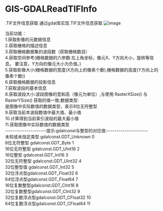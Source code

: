 # GIS-GDALReadTIFInfo

.TIF文件信息获取
通过gdal库实现.TIF文件信息获取
![image](https://user-images.githubusercontent.com/50358622/196157120-fedcaa4b-98e4-49f0-bc4f-3def5a1c1509.png)

当前功能：  
1.获取影像的元数据信息  
2.获取栅格的描述信息  
3.获取栅格数据集的波段数（获取栅格数目）  
4.获取空间参考(栅格数据的六参数:左上角坐标，像元X、Y方向大小，旋转等信息。 要注意，Y方向的像元大小为负值。)  
5.获取影像大小(栅格数据的宽度(X方向上的像素个数),栅格数据的高度(Y方向上的像素个数))  
6.获取栅格数据的投影信息  
7.获取波段的基本信息  
8.获取波段大小:波段图像的宽和高（像元为单位）,与使用 RasterXSize() 与 RasterYSize() 获取的值一致;数据类型:  
是图像中实际数值的数据类型，表示8位无符整型  
9.获取当前本波段数值中最大值、最小值  
10.计算得到当前索引波段的最大最小值  
11.获取图像中实际数值的数据类型  
---------------------提示:gdalconst与整型的对应值:---------------------  
未知或未指定类型 gdalconst.GDT_Unknown 0  
8位无符整型 gdalconst.GDT_Byte 1  
16位无符整型 gdalconst.GDT_UInt16 2  
16位整型 gdalconst.GDT_Int16 3  
32位无符整型 gdalconst.GDT_UInt32 4  
32位整型值 gdalconst.GDT_Int32 5  
32位浮点型gdalconst.GDT_Float32 6  
64位浮点型gdalconst.GDT_Float64 7  
16位复数整型gdalconst.GDT_CInt16 8  
32位复数整型gdalconst.GDT_CInt32 9  
32位复数浮点型gdalconst.GDT_CFloat32 10  
64位复数浮点型gdalconst.GDT_CFloat64 11